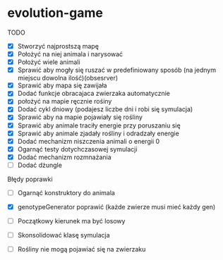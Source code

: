 # evolution-game
TODO
- [x] Stworzyć najprostszą mapę
- [x] Położyć na niej animala i narysować
- [x] Położyć wiele animali
- [x] Sprawić aby mogły się ruszać w predefiniowany sposób (na jednym miejscu dowolna ilość)(obsesrver) 
- [x] Sprawić aby mapa się zawijała
- [x] Dodać funkcje obracajaca zwierzaka automatycznie
- [x] położyć na mapie ręcznie rośiny
- [x] Dodać cykl dniowy (podajesz liczbe dni i robi się symulacja)
- [x] Sprawić aby na mapie pojawiały się rośliny
- [x] Sprawić aby animale traciły energie przy poruszaniu się
- [x] Sprawić aby animale zjadały rośliny i odradzały energie
- [x] Dodać mechanizm niszczenia animali o energii 0
- [x] Ogarnąć testy dotychczasowej symulacji
- [x] Dodać mechanizm rozmnażania
- [ ] Dodać dżungle

Błędy poprawki
- [ ] Ogarnąć konstruktory do animala
- [x] genotypeGenerator poprawić (każde zwierze musi mieć każdy gen)
- [ ] Początkowy kierunek ma być losowy
- [ ]  Skonsolidować klasę symulacja
- [ ] Rośliny nie mogą pojawiać się na zwierzaku



